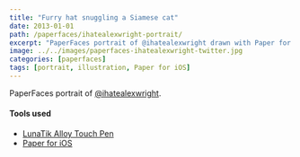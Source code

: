 ```yaml
---
title: "Furry hat snuggling a Siamese cat"
date: 2013-01-01
path: /paperfaces/ihatealexwright-portrait/
excerpt: "PaperFaces portrait of @ihatealexwright drawn with Paper for iOS on an iPad."
image: ../../images/paperfaces-ihatealexwright-twitter.jpg
categories: [paperfaces]
tags: [portrait, illustration, Paper for iOS]
---
```


PaperFaces portrait of [@ihatealexwright](https://twitter.com/ihatealexwright).

#### Tools used

- [LunaTik Alloy Touch Pen](https://www.amazon.com/gp/product/B00821TR7G/ref=as_li_ss_tl?ie=UTF8&tag=mademist-20&linkCode=as2&camp=1789&creative=390957&creativeASIN=B00821TR7G)
- [Paper for iOS](https://paper.bywetransfer.com/)
